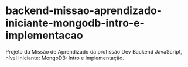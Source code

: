 # backend-missao-aprendizado-iniciante-mongodb-intro-e-implementacao
Projeto da Missão de Aprendizado da profissão Dev Backend JavaScript, nível Iniciante: MongoDB: Intro e Implementação.
